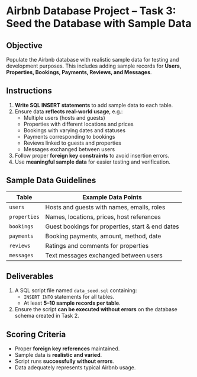 # Airbnb Database Project – Task 3: Seed the Database with Sample Data

## Objective
Populate the Airbnb database with realistic sample data for testing and development purposes. This includes adding sample records for **Users, Properties, Bookings, Payments, Reviews, and Messages**.

## Instructions

1. **Write SQL INSERT statements** to add sample data to each table.
2. Ensure data **reflects real-world usage**, e.g.:
   - Multiple users (hosts and guests)
   - Properties with different locations and prices
   - Bookings with varying dates and statuses
   - Payments corresponding to bookings
   - Reviews linked to guests and properties
   - Messages exchanged between users
3. Follow proper **foreign key constraints** to avoid insertion errors.
4. Use **meaningful sample data** for easier testing and verification.

## Sample Data Guidelines

| Table       | Example Data Points                                  |
|------------|------------------------------------------------------|
| `users`    | Hosts and guests with names, emails, roles          |
| `properties` | Names, locations, prices, host references         |
| `bookings`  | Guest bookings for properties, start & end dates   |
| `payments`  | Booking payments, amount, method, date             |
| `reviews`   | Ratings and comments for properties                |
| `messages`  | Text messages exchanged between users              |

## Deliverables

1. A SQL script file named `data_seed.sql` containing:
   - `INSERT INTO` statements for all tables.
   - At least **5–10 sample records per table**.
2. Ensure the script **can be executed without errors** on the database schema created in Task 2.

## Scoring Criteria

- Proper **foreign key references** maintained.
- Sample data is **realistic and varied**.
- Script runs **successfully without errors**.
- Data adequately represents typical Airbnb usage. 
